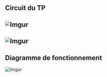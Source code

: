## Circuit du TP
![Imgur](http://i.imgur.com/lHMhjlT.jpg "Feu Rouge")
---
![Imgur](http://i.imgur.com/tiQqttn.jpg "Circuit Feu Rouge")
---
## Diagramme de fonctionnement
![Imgur](http://i.imgur.com/CCmFWKW.png "Diagram")
